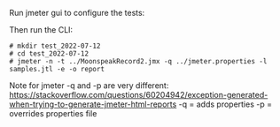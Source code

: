 Run jmeter gui to configure the tests:

Then run the CLI:
```
# mkdir test_2022-07-12
# cd test_2022-07-12
# jmeter -n -t ../MoonspeakRecord2.jmx -q ../jmeter.properties -l samples.jtl -e -o report
```

Note for jmeter -q and -p are very different: https://stackoverflow.com/questions/60204942/exception-generated-when-trying-to-generate-jmeter-html-reports
-q = adds properties
-p = overrides properties file
